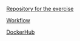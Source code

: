 [Repository for the exercise](https://github.com/JanneJP/Devops-with-Docker-2023-Exercise-3.01)

[Workflow](https://github.com/JanneJP/Devops-with-Docker-2023-Exercise-3.01/blob/main/.github/workflows/app.yml)

[DockerHub](https://hub.docker.com/r/jannejp/devops2023-3.01)